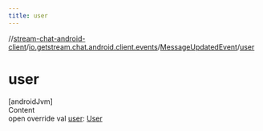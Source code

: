 ```yaml
---
title: user
---
```

//[stream-chat-android-client](../../../index.md)/[io.getstream.chat.android.client.events](../index.md)/[MessageUpdatedEvent](index.md)/[user](user.md)



# user  
[androidJvm]  
Content  
open override val [user](user.md): [User](../../io.getstream.chat.android.client.models/User/index.md)  



